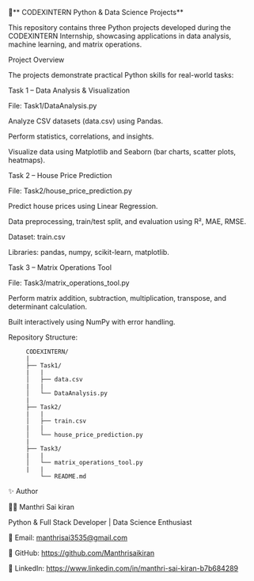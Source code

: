🧠** CODEXINTERN Python & Data Science Projects**

This repository contains three Python projects developed during the CODEXINTERN Internship, showcasing applications in data analysis, machine learning, and matrix operations.

Project Overview

The projects demonstrate practical Python skills for real-world tasks:

Task 1 – Data Analysis & Visualization

File: Task1/DataAnalysis.py

Analyze CSV datasets (data.csv) using Pandas.

Perform statistics, correlations, and insights.

Visualize data using Matplotlib and Seaborn (bar charts, scatter plots, heatmaps).

Task 2 – House Price Prediction

File: Task2/house_price_prediction.py

Predict house prices using Linear Regression.

Data preprocessing, train/test split, and evaluation using R², MAE, RMSE.

Dataset: train.csv

Libraries: pandas, numpy, scikit-learn, matplotlib.

Task 3 – Matrix Operations Tool

File: Task3/matrix_operations_tool.py

Perform matrix addition, subtraction, multiplication, transpose, and determinant calculation.

Built interactively using NumPy with error handling.

Repository Structure:

         CODEXINTERN/
         |
         ├── Task1/
         |   |
         │   ├── data.csv
         |   |
         │   └── DataAnalysis.py
         |
         ├── Task2/
         |   |
         │   ├── train.csv
         |   |
         │   └── house_price_prediction.py
         |
         ├── Task3/
         |   |
         │   └── matrix_operations_tool.py
         |   |
             └── README.md


✨ Author

👨‍💻 Manthri Sai kiran

Python & Full Stack Developer | Data Science Enthusiast

📧 Email: manthrisai3535@gmail.com

🔗 GitHub: https://github.com/Manthrisaikiran

🔗 LinkedIn: https://www.linkedin.com/in/manthri-sai-kiran-b7b684289


